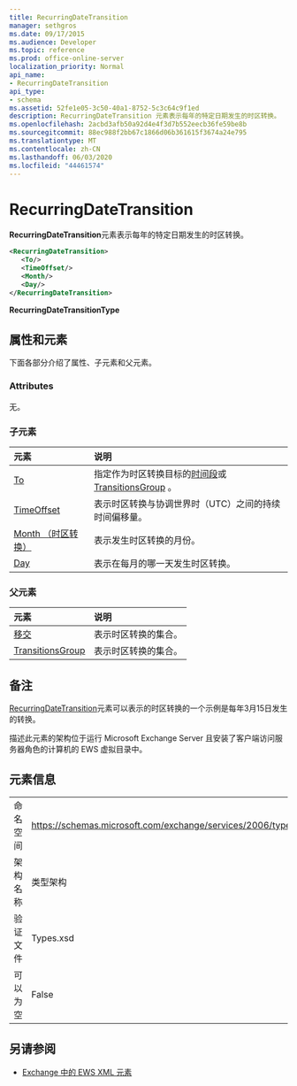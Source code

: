 ```yaml
---
title: RecurringDateTransition
manager: sethgros
ms.date: 09/17/2015
ms.audience: Developer
ms.topic: reference
ms.prod: office-online-server
localization_priority: Normal
api_name:
- RecurringDateTransition
api_type:
- schema
ms.assetid: 52fe1e05-3c50-40a1-8752-5c3c64c9f1ed
description: RecurringDateTransition 元素表示每年的特定日期发生的时区转换。
ms.openlocfilehash: 2acbd3afb50a92d4e4f3d7b552eecb36fe59be8b
ms.sourcegitcommit: 88ec988f2bb67c1866d06b361615f3674a24e795
ms.translationtype: MT
ms.contentlocale: zh-CN
ms.lasthandoff: 06/03/2020
ms.locfileid: "44461574"
---
```

# <a name="recurringdatetransition"></a>RecurringDateTransition

**RecurringDateTransition**元素表示每年的特定日期发生的时区转换。 
  
```xml
<RecurringDateTransition>
   <To/>
   <TimeOffset/>
   <Month/>
   <Day/>
</RecurringDateTransition>
```

 **RecurringDateTransitionType**
## <a name="attributes-and-elements"></a>属性和元素

下面各部分介绍了属性、子元素和父元素。
  
### <a name="attributes"></a>Attributes

无。
  
### <a name="child-elements"></a>子元素

|**元素**|**说明**|
|:-----|:-----|
|[To](to.md) <br/> |指定作为时区转换目标的[时间段](period.md)或[TransitionsGroup](transitionsgroup.md) 。  <br/> |
|[TimeOffset](timeoffset.md) <br/> |表示时区转换与协调世界时（UTC）之间的持续时间偏移量。  <br/> |
|[Month （时区转换）](month-time-zone-transition.md) <br/> |表示发生时区转换的月份。  <br/> |
|[Day](day.md) <br/> |表示在每月的哪一天发生时区转换。  <br/> |
   
### <a name="parent-elements"></a>父元素

|**元素**|**说明**|
|:-----|:-----|
|[移交](transitions.md) <br/> |表示时区转换的集合。  <br/> |
|[TransitionsGroup](transitionsgroup.md) <br/> |表示时区转换的集合。  <br/> |
   
## <a name="remarks"></a>备注

[RecurringDateTransition](recurringdatetransition.md)元素可以表示的时区转换的一个示例是每年3月15日发生的转换。 
  
描述此元素的架构位于运行 Microsoft Exchange Server 且安装了客户端访问服务器角色的计算机的 EWS 虚拟目录中。
  
## <a name="element-information"></a>元素信息

|||
|:-----|:-----|
|命名空间  <br/> |https://schemas.microsoft.com/exchange/services/2006/types  <br/> |
|架构名称  <br/> |类型架构  <br/> |
|验证文件  <br/> |Types.xsd  <br/> |
|可以为空  <br/> |False  <br/> |
   
## <a name="see-also"></a>另请参阅



- [Exchange 中的 EWS XML 元素](ews-xml-elements-in-exchange.md)


